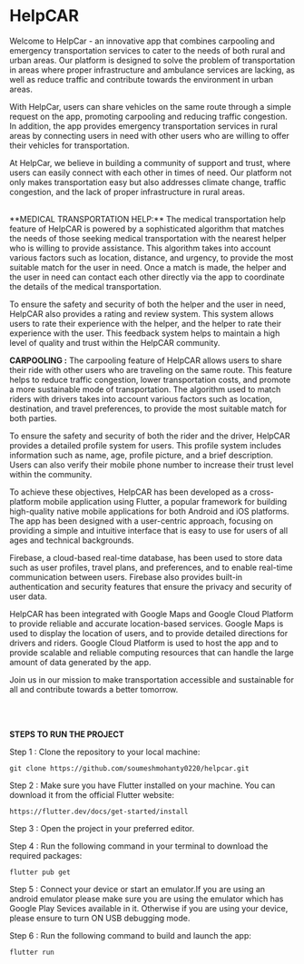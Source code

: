 # HelpCAR
Welcome to HelpCar - an innovative app that combines carpooling and emergency transportation services to cater to the needs of both rural and urban areas. Our platform is designed to solve the problem of transportation in areas where proper infrastructure and ambulance services are lacking, as well as reduce traffic and contribute towards the environment in urban areas.

With HelpCar, users can share vehicles on the same route through a simple request on the app, promoting carpooling and reducing traffic congestion. In addition, the app provides emergency transportation services in rural areas by connecting users in need with other users who are willing to offer their vehicles for transportation.

At HelpCar, we believe in building a community of support and trust, where users can easily connect with each other in times of need. Our platform not only makes transportation easy but also addresses climate change, traffic congestion, and the lack of proper infrastructure in rural areas.

<br>
**MEDICAL TRANSPORTATION HELP:**
The medical transportation help feature of HelpCAR is powered by a sophisticated algorithm that matches the needs of those seeking medical transportation with the nearest helper who is willing to provide assistance. This algorithm takes into account various factors such as location, distance, and urgency, to provide the most suitable match for the user in need. Once a match is made, the helper and the user in need can contact each other directly via the app to coordinate the details of the medical transportation.

To ensure the safety and security of both the helper and the user in need, HelpCAR also provides a rating and review system. This system allows users to rate their experience with the helper, and the helper to rate their experience with the user. This feedback system helps to maintain a high level of quality and trust within the HelpCAR community.

**CARPOOLING :**
The carpooling feature of HelpCAR allows users to share their ride with other users who are traveling on the same route. This feature helps to reduce traffic congestion, lower transportation costs, and promote a more sustainable mode of transportation. The algorithm used to match riders with drivers takes into account various factors such as location, destination, and travel preferences, to provide the most suitable match for both parties.

To ensure the safety and security of both the rider and the driver, HelpCAR provides a detailed profile system for users. This profile system includes information such as name, age, profile picture, and a brief description. Users can also verify their mobile phone number to increase their trust level within the community.

To achieve these objectives, HelpCAR has been developed as a cross-platform mobile application using Flutter, a popular framework for building high-quality native mobile applications for both Android and iOS platforms. The app has been designed with a user-centric approach, focusing on providing a simple and intuitive interface that is easy to use for users of all ages and technical backgrounds.

Firebase, a cloud-based real-time database, has been used to store data such as user profiles, travel plans, and preferences, and to enable real-time communication between users. Firebase also provides built-in authentication and security features that ensure the privacy and security of user data.

HelpCAR has been integrated with Google Maps and Google Cloud Platform to provide reliable and accurate location-based services. Google Maps is used to display the location of users, and to provide detailed directions for drivers and riders. Google Cloud Platform is used to host the app and to provide scalable and reliable computing resources that can handle the large amount of data generated by the app.

Join us in our mission to make transportation accessible and sustainable for all and contribute towards a better tomorrow.


<br><br>



**STEPS TO RUN THE PROJECT**

Step 1 :
Clone the repository to your local machine:
```
git clone https://github.com/soumeshmohanty0220/helpcar.git
```

Step 2 :
Make sure you have Flutter installed on your machine. You can download it from the official Flutter website: 
```
https://flutter.dev/docs/get-started/install
```
Step 3 :
Open the project in your preferred editor.

Step 4 : 
Run the following command in your terminal to download the required packages:
```
flutter pub get 
```

Step 5 :
Connect your device or start an emulator.If you are using an android emulator please make sure you are using the emulator which has Google Play Sevices available in it. Otherwise if you are using your device, please ensure to turn ON USB debugging mode.

Step 6 :
Run the following command to build and launch the app:
```
flutter run
```
